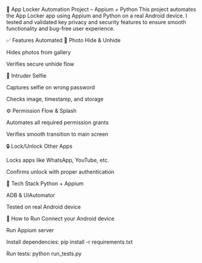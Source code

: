🔐 App Locker Automation Project – Appium + Python
This project automates the App Locker app using Appium and Python on a real Android device.
I tested and validated key privacy and security features to ensure smooth functionality and bug-free user experience.

✅ Features Automated
📁 Photo Hide & Unhide

Hides photos from gallery

Verifies secure unhide flow

📸 Intruder Selfie

Captures selfie on wrong password

Checks image, timestamp, and storage

⚙️ Permission Flow & Splash

Automates all required permission grants

Verifies smooth transition to main screen

🔒 Lock/Unlock Other Apps

Locks apps like WhatsApp, YouTube, etc.

Confirms unlock with proper authentication

🔧 Tech Stack
Python + Appium

ADB & UIAutomator

Tested on real Android device

🧪 How to Run
Connect your Android device

Run Appium server

Install dependencies:
pip install -r requirements.txt

Run tests:
python run_tests.py
